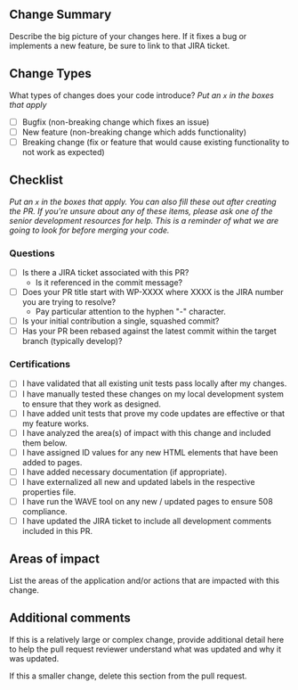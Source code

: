 ## Change Summary

Describe the big picture of your changes here. If it fixes a bug or implements a new feature, be sure to link to that JIRA ticket.

## Change Types

What types of changes does your code introduce?
_Put an `x` in the boxes that apply_

- [ ] Bugfix (non-breaking change which fixes an issue)
- [ ] New feature (non-breaking change which adds functionality)
- [ ] Breaking change (fix or feature that would cause existing functionality to not work as expected)

## Checklist

_Put an `x` in the boxes that apply. You can also fill these out after creating the PR. If you're unsure about any of these items, please ask one of the senior development resources for help. This is a reminder of what we are going to look for before merging your code._

### Questions

- [ ] Is there a JIRA ticket associated with this PR? 
  - Is it referenced in the commit message?
- [ ] Does your PR title start with WP-XXXX where XXXX is the JIRA number you are trying to resolve? 
  - Pay particular attention to the hyphen "-" character.
- [ ] Is your initial contribution a single, squashed commit?
- [ ] Has your PR been rebased against the latest commit within the target branch (typically develop)?

### Certifications

- [ ] I have validated that all existing unit tests pass locally after my changes.
- [ ] I have manually tested these changes on my local development system to ensure that they work as designed.
- [ ] I have added unit tests that prove my code updates are effective or that my feature works.
- [ ] I have analyzed the area(s) of impact with this change and included them below.
- [ ] I have assigned ID values for any new HTML elements that have been added to pages.
- [ ] I have added necessary documentation (if appropriate).
- [ ] I have externalized all new and updated labels in the respective properties file.
- [ ] I have run the WAVE tool on any new / updated pages to ensure 508 compliance.
- [ ] I have updated the JIRA ticket to include all development comments included in this PR.

## Areas of impact

List the areas of the application and/or actions that are impacted with this change.

## Additional comments

If this is a relatively large or complex change, provide additional detail here to help the pull request reviewer understand what was updated and why it was updated.

If this a smaller change, delete this section from the pull request.
